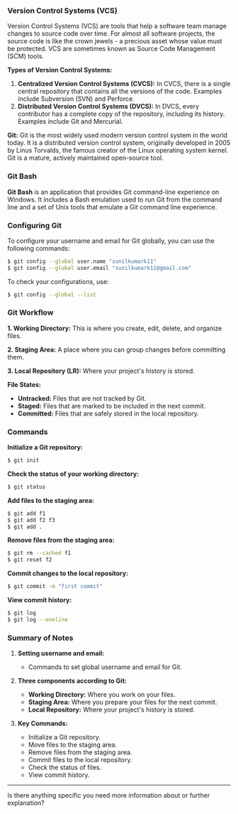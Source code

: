 ### Version Control Systems (VCS)

Version Control Systems (VCS) are tools that help a software team manage changes to source code over time. For almost all software projects, the source code is like the crown jewels - a precious asset whose value must be protected. VCS are sometimes known as Source Code Management (SCM) tools.

**Types of Version Control Systems:**
1. **Centralized Version Control Systems (CVCS):** In CVCS, there is a single central repository that contains all the versions of the code. Examples include Subversion (SVN) and Perforce.
2. **Distributed Version Control Systems (DVCS):** In DVCS, every contributor has a complete copy of the repository, including its history. Examples include Git and Mercurial.

**Git:**
Git is the most widely used modern version control system in the world today. It is a distributed version control system, originally developed in 2005 by Linus Torvalds, the famous creator of the Linux operating system kernel. Git is a mature, actively maintained open-source tool.

### Git Bash

**Git Bash** is an application that provides Git command-line experience on Windows. It includes a Bash emulation used to run Git from the command line and a set of Unix tools that emulate a Git command line experience.

### Configuring Git

To configure your username and email for Git globally, you can use the following commands:

```bash
$ git config --global user.name "sunilkumark11"
$ git config --global user.email "sunilkumark11@gmail.com"
```

To check your configurations, use:
```bash
$ git config --global --list
```

### Git Workflow

**1. Working Directory:** This is where you create, edit, delete, and organize files.

**2. Staging Area:** A place where you can group changes before committing them.

**3. Local Repository (LR):** Where your project's history is stored.

**File States:**
- **Untracked:** Files that are not tracked by Git.
- **Staged:** Files that are marked to be included in the next commit.
- **Committed:** Files that are safely stored in the local repository.

### Commands

**Initialize a Git repository:**
```bash
$ git init
```

**Check the status of your working directory:**
```bash
$ git status
```

**Add files to the staging area:**
```bash
$ git add f1
$ git add f2 f3
$ git add .
```

**Remove files from the staging area:**
```bash
$ git rm --cached f1
$ git reset f2
```

**Commit changes to the local repository:**
```bash
$ git commit -m "first commit"
```

**View commit history:**
```bash
$ git log
$ git log --oneline
```

### Summary of Notes

1. **Setting username and email:**
   - Commands to set global username and email for Git.
   
2. **Three components according to Git:**
   - **Working Directory:** Where you work on your files.
   - **Staging Area:** Where you prepare your files for the next commit.
   - **Local Repository:** Where your project's history is stored.

3. **Key Commands:**
   - Initialize a Git repository.
   - Move files to the staging area.
   - Remove files from the staging area.
   - Commit files to the local repository.
   - Check the status of files.
   - View commit history.

---

Is there anything specific you need more information about or further explanation?
